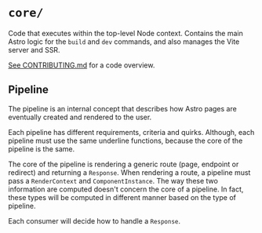# `core/`

Code that executes within the top-level Node context. Contains the main Astro logic for the `build` and `dev` commands, and also manages the Vite server and SSR.

[See CONTRIBUTING.md](../../../../CONTRIBUTING.md) for a code overview.

## Pipeline

The pipeline is an internal concept that describes how Astro pages are eventually created and rendered to the user.

Each pipeline has different requirements, criteria and quirks. Although, each pipeline must use the same underline functions, because
the core of the pipeline is the same.

The core of the pipeline is rendering a generic route (page, endpoint or redirect) and returning a `Response`.
When rendering a route, a pipeline must pass a `RenderContext` and `ComponentInstance`. The way these two information are
computed doesn't concern the core of a pipeline. In fact, these types will be computed in different manner based on the type of pipeline.

Each consumer will decide how to handle a `Response`.
